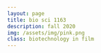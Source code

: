 ```yaml
---
layout: page
title: bio sci 1163
description: fall 2020
img: /assets/img/pink.png
class: biotechnology in film 
---
```

